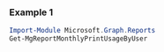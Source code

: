 ### Example 1
```powershell
Import-Module Microsoft.Graph.Reports
Get-MgReportMonthlyPrintUsageByUser
```
